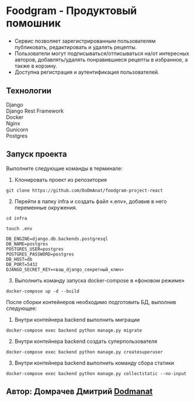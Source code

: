 # Foodgram - Продуктовый помошник

###

- Сервис позволяет зарегистрированным пользователям публиковать, редактировать и удалять рецепты.
- Пользователи могут подписываться/отписываться на/от интересных авторов, добавлять/удалять понравившиеся рецепты в избранное, а также в корзину.
- Доступна регистрация и аутентификация пользователей.

## **Технологии**

Django  
Django Rest Framework  
Docker  
Nginx  
Gunicorn  
Postgres

## **Запуск проекта**

Выполните следующие команды в терминале:

1. Клонировать проект из репозитория

```
git clone https://github.com/DoDmAnat/foodgram-project-react
```

2. Перейти в папку infra и создать файл «.env», добавив в него переменные окружения.

```
cd infra
```

```
touch .env
```

```
DB_ENGINE=django.db.backends.postgresql
DB_NAME=postgres
POSTGRES_USER=postgres
POSTGRES_PASSWORD=postgres
DB_HOST=db
DB_PORT=5432
DJANGO_SECRET_KEY=<ваш_django_секретный_ключ>
```

3. Выполнить команду запуска docker-compose в «фоновом режиме»

```
docker-compose up -d --build
```

После сборки контейнеров необходимо подготовить БД, выполнив следующее:

1. Внутри контейнера backend выполнить миграции

```
docker-compose exec backend python manage.py migrate
```

2. Внутри контейнера backend создать суперпользователя

```
docker-compose exec backend python manage.py createsuperuser
```

3. Внутри контейнера backend выполнить команду сбора статики

```
docker-compose exec backend python manage.py collectstatic --no-input
```

<!-- 4. Внутри контейнера backend выполнить команду для заполнения БД тестовыми данными

```
docker-compose exec backend python manage.py import_data
```

5. Чтобы сделать резервную копию базы данных, выполните команду

```
docker-compose exec backend python manage.py dumpdata > fixtures.json
```

### _Описание шаблона .env_

Необходимо указать переменные окружения в следующем формате:

DB_ENGINE=_СУБД_
DB_NAME=_имя БД_
POSTGRES_USER=_логин для подключения к БД_
POSTGRES_PASSWORD=_пароль для подключения к БД_
DB_HOST=_название сервиса (контейнера)_
DB_PORT=_порт для подключения к БД_
SECRET_KEY = _уникальный секретный ключ Django_ -->

## Автор: Домрачев Дмитрий [Dodmanat](https://github.com/Dodmanat)
